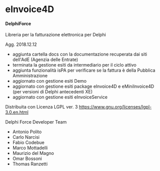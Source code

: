 # eInvoice4D

#### DelphiForce

Libreria per la fatturazione elettronica per Delphi 



Agg. 2018.12.12

- aggiunta cartella docs con la documentazione recuperata dai siti dell'AdE (Agenzia delle Entrate)
- terminata la gestione esiti da intermediario per il ciclo attivo
- aggiunta funzionalità isPA per verificare se la fattura è della Pubblica Amministrazione
- aggiornato con gestione esiti Demo
- aggiornato con gestione esiti package eInvoice4D e eMiniInvoice4D (per versioni di Delphi antecedenti XE)
- aggiornato con gestione esiti eInvoiceService



Distribuita con Licenza LGPL ver. 3 https://www.gnu.org/licenses/lgpl-3.0.en.html



Delphi Force Developer Team

- Antonio Polito
- Carlo Narcisi
- Fabio Codebue
- Marco Mottadelli
- Maurizio del Magno
- Omar Bossoni
- Thomas Ranzetti